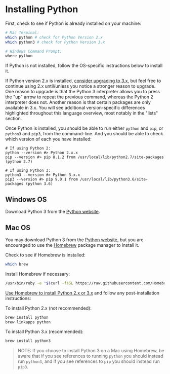 # Installing Python

First, check to see if Python is already installed on your machine:

```` sh
# Mac Terminal:
which python # check for Python Version 2.x
which python3 # check for Python Version 3.x

# Windows Command Prompt:
where python
````

If Python is not installed, follow the OS-specific instructions below to install it.

If Python version 2.x is installed, [consider upgrading to 3.x](https://wiki.python.org/moin/Python2orPython3), but feel free to continue using 2.x until/unless you notice a stronger reason to upgrade. One reason to upgrade is that the Python 3 interpreter allows you to press the "up" arrow to repeat the previous command, whereas the Python 2 interpreter does not. Another reason is that certain packages are only available in 3.x. You will see additional version-specific differences highlighted throughout this language overview, most notably in the "lists" section.

Once Python is installed, you should be able to run either `python` and `pip`, or `python3` and `pip3`, from the command-line. And you should be able to check which version of each you have installed:

```shell
# If using Python 2:
python --version #> Python 2.x.x
pip --version #> pip 8.1.2 from /usr/local/lib/python2.7/site-packages (python 2.7)

# If using Python 3:
python3 --version #> Python 3.x.x
pip3 --version #> pip 9.0.1 from /usr/local/lib/python3.6/site-packages (python 3.6)
```

## Windows OS

Download Python 3 from the [Python website](https://www.python.org/downloads/).

## Mac OS

You may download Python 3 from the [Python website](https://www.python.org/downloads/), but you are encouraged to use the [Homebrew](https://brew.sh/) package manager to install it.

Check to see if Homebrew is installed:

```` sh
which brew
````

Install Homebrew if necessary:

```` sh
/usr/bin/ruby -e "$(curl -fsSL https://raw.githubusercontent.com/Homebrew/install/master/install)"
````

[Use Homebrew to install Python 2.x or 3.x](http://docs.brew.sh/Homebrew-and-Python.html) and follow any post-installation instructions:

To install Python 2.x (not recommended):

```` sh
brew install python
brew linkapps python
````

To install Python 3.x (recommended):

```` sh
brew install python3
````

> NOTE: If you choose to install Python 3 on a Mac using Homebrew, be aware that if you see references to running `python` you should instead run `python3`, and if you see references to `pip` you should instead run `pip3`.

